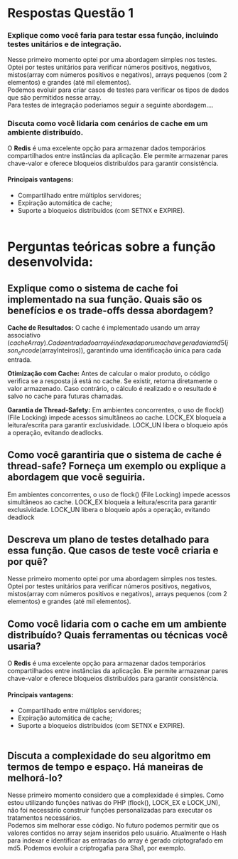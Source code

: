 # Respostas Questão 1
###  Explique como você faria para testar essa função, incluindo testes unitários e de integração.
Nesse primeiro momento optei por uma abordagem simples nos testes.<br>
Optei por testes unitários para verificar números positivos, negativos, mistos(array com números positivos e negativos), arrays pequenos (com 2 elementos) e grandes (até mil elementos).<br>
Podemos evoluir para criar casos de testes para verificar os tipos de dados que são permitidos nesse array.<br>
Para testes de integração poderiamos seguir a seguinte abordagem....



###  Discuta como você lidaria com cenários de cache em um ambiente distribuído.
O **Redis** é uma excelente opção para armazenar dados temporários compartilhados entre instâncias da aplicação. Ele permite armazenar pares chave-valor e oferece bloqueios distribuídos para garantir consistência.
#### Principais vantagens:<br>
- Compartilhado entre múltiplos servidores;
- Expiração automática de cache;
- Suporte a bloqueios distribuídos (com SETNX e EXPIRE).
<br><br>

# Perguntas teóricas sobre a função desenvolvida:

## Explique como o sistema de cache foi implementado na sua função. Quais são os benefícios e os trade-offs dessa abordagem?

**Cache de Resultados:**
O cache é implementado usando um array associativo ($cacheArray).
Cada entrada do array é indexada por uma chave gerada via md5(json_encode($arrayInteiros)), garantindo uma identificação única para cada entrada.

**Otimização com Cache:**
Antes de calcular o maior produto, o código verifica se a resposta já está no cache. Se existir, retorna diretamente o valor armazenado.
Caso contrário, o cálculo é realizado e o resultado é salvo no cache para futuras chamadas.


**Garantia de Thread-Safety:**
Em ambientes concorrentes, o uso de flock() (File Locking) impede acessos simultâneos ao cache.
LOCK_EX bloqueia a leitura/escrita para garantir exclusividade.
LOCK_UN libera o bloqueio após a operação, evitando deadlocks.
<br>

## Como você garantiria que o sistema de cache é thread-safe? Forneça um exemplo ou explique a abordagem que você seguiria.
Em ambientes concorrentes, o uso de flock() (File Locking) impede acessos simultâneos ao cache.
LOCK_EX bloqueia a leitura/escrita para garantir exclusividade.
LOCK_UN libera o bloqueio após a operação, evitando deadlock

## Descreva um plano de testes detalhado para essa função. Que casos de teste você criaria e por quê?
Nesse primeiro momento optei por uma abordagem simples nos testes.<br>
Optei por testes unitários para verificar números positivos, negativos, mistos(array com números positivos e negativos), arrays pequenos (com 2 elementos) e grandes (até mil elementos).

## Como você lidaria com o cache em um ambiente distribuído? Quais ferramentas ou técnicas você usaria?
O **Redis** é uma excelente opção para armazenar dados temporários compartilhados entre instâncias da aplicação. Ele permite armazenar pares chave-valor e oferece bloqueios distribuídos para garantir consistência.
#### Principais vantagens:<br>
- Compartilhado entre múltiplos servidores;
- Expiração automática de cache;
- Suporte a bloqueios distribuídos (com SETNX e EXPIRE).
<br><br>

## Discuta a complexidade do seu algoritmo em termos de tempo e espaço. Há maneiras de melhorá-lo?
Nesse primeiro momento considero que a complexidade é simples. Como estou utilizando funções nativas do PHP (flock(), LOCK_EX e LOCK_UN), não foi necessário construir funções personalizadas para executar os tratamentos necessários.<br> 
Podemos sim melhorar esse código. No futuro podemos permitir que os valores contidos no array sejam inseridos pelo usuário. Atualmente o Hash para indexar e identificar as entradas do array é gerado criptografado em md5. Podemos evoluir a criptrogafia para Sha1, por exemplo.